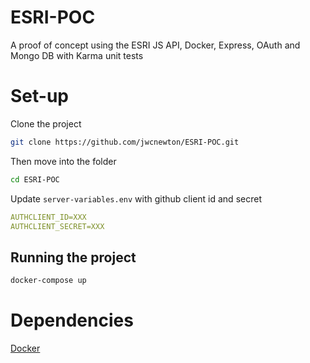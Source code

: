 # ESRI-POC
A proof of concept using the ESRI JS API, Docker, Express, OAuth and Mongo DB with Karma unit tests

# Set-up

Clone the project
```bash
git clone https://github.com/jwcnewton/ESRI-POC.git
```
Then move into the folder
```bash
cd ESRI-POC
```

Update `server-variables.env` with github client id and secret

```yml
AUTHCLIENT_ID=XXX
AUTHCLIENT_SECRET=XXX
```

## Running the project

```bash
docker-compose up
```

# Dependencies 

[Docker](https://www.docker.com/)
